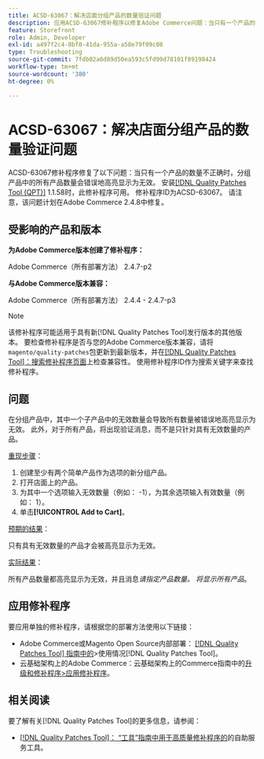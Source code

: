 ```yaml
---
title: ACSD-63067：解决店面分组产品的数量验证问题
description: 应用ACSD-63067修补程序以修复Adobe Commerce问题：当只有一个产品的数量不正确时，分组产品中的所有产品数量会错误地高亮显示为无效。
feature: Storefront
role: Admin, Developer
exl-id: a497f2c4-8bf0-41da-955a-a58e79f09c08
type: Troubleshooting
source-git-commit: 7fdb02a6d89d50ea593c5fd99d78101f89198424
workflow-type: tm+mt
source-wordcount: '380'
ht-degree: 0%

---
```


# ACSD-63067：解决店面分组产品的数量验证问题

ACSD-63067修补程序修复了以下问题：当只有一个产品的数量不正确时，分组产品中的所有产品数量会错误地高亮显示为无效。 安装[[!DNL Quality Patches Tool (QPT)]](/help/tools/quality-patches-tool/quality-patches-tool-to-self-serve-quality-patches.md) 1.1.58时，此修补程序可用。 修补程序ID为ACSD-63067。 请注意，该问题计划在Adobe Commerce 2.4.8中修复。

## 受影响的产品和版本

**为Adobe Commerce版本创建了修补程序：**

Adobe Commerce（所有部署方法） 2.4.7-p2

**与Adobe Commerce版本兼容：**

Adobe Commerce（所有部署方法） 2.4.4 - 2.4.7-p3

>[!NOTE]
>
>该修补程序可能适用于具有新[!DNL Quality Patches Tool]发行版本的其他版本。 要检查修补程序是否与您的Adobe Commerce版本兼容，请将`magento/quality-patches`包更新到最新版本，并在[[!DNL Quality Patches Tool]：搜索修补程序页面](https://experienceleague.adobe.com/tools/commerce-quality-patches/index.html?lang=zh-Hans)上检查兼容性。 使用修补程序ID作为搜索关键字来查找修补程序。

## 问题

在分组产品中，其中一个子产品中的无效数量会导致所有数量被错误地高亮显示为无效。 此外，对于所有产品，将出现验证消息，而不是只针对具有无效数量的产品。

<u>重现步骤</u>：

1. 创建至少有两个简单产品作为选项的新分组产品。
1. 打开店面上的产品。
1. 为其中一个选项输入无效数量（例如： -1），为其余选项输入有效数量（例如： 1）。
1. 单击&#x200B;**[!UICONTROL Add to Cart]**。

<u>预期的结果</u>：

只有具有无效数量的产品才会被高亮显示为无效。

<u>实际结果</u>：

所有产品数量都高亮显示为无效，并且消息&#x200B;*请指定产品数量。 将显示所有产品*。


## 应用修补程序

要应用单独的修补程序，请根据您的部署方法使用以下链接：

* Adobe Commerce或Magento Open Source内部部署： [[!DNL Quality Patches Tool] 指南中的](/help/tools/quality-patches-tool/usage.md)>使用情况[!DNL Quality Patches Tool]。
* 云基础架构上的Adobe Commerce：云基础架构上的Commerce指南中的[升级和修补程序>应用修补程序](https://experienceleague.adobe.com/docs/commerce-cloud-service/user-guide/develop/upgrade/apply-patches.html?lang=zh-Hans)。


## 相关阅读

要了解有关[!DNL Quality Patches Tool]的更多信息，请参阅：

* [[!DNL Quality Patches Tool]： “工具”指南中用于高质量修补程序的](/help/tools/quality-patches-tool/quality-patches-tool-to-self-serve-quality-patches.md)的自助服务工具。
